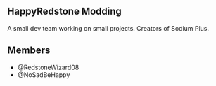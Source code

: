 ## HappyRedstone Modding

A small dev team working on small projects.
Creators of Sodium Plus.

## Members

- @RedstoneWizard08
- @NoSadBeHappy
